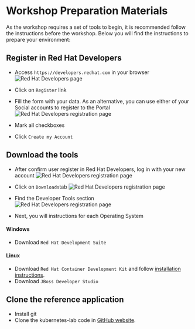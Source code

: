 Workshop Preparation Materials
==============================

As the workshop requires a set of tools to begin, it is recommended follow the instructions before the workshop. Below you will find the instructions to prepare your environment:

Register in Red Hat Developers
------------------------------
* Access `https://developers.redhat.com` in your browser
![Red Hat Developers page](https://raw.githubusercontent.com/rimolive/openshift-development-workshop/master/images/red-hat-developers.png)

* Click on `Register` link
* Fill the form with your data. As an alternative, you can use either of your Social accounts to register to the Portal
![Red Hat Developers registration page](https://raw.githubusercontent.com/rimolive/openshift-development-workshop/master/images/registering.png)

* Mark all checkboxes
* Click `Create my Account`

Download the tools
------------------
* After confirm user register in Red Hat Developers, log in with your new account
![Red Hat Developers registration page](https://raw.githubusercontent.com/rimolive/openshift-development-workshop/master/images/login.png)

* Click on `Downloads`tab
![Red Hat Developers registration page](https://raw.githubusercontent.com/rimolive/openshift-development-workshop/master/images/downloads.png)

* Find the Developer Tools section
![Red Hat Developers registration page](https://raw.githubusercontent.com/rimolive/openshift-development-workshop/master/images/downloads-page.png)

* Next, you will instructions for each Operating System

#### Windows
* Download `Red Hat Development Suite`

#### Linux
* Download `Red Hat Container Development Kit` and follow [installation instructions](https://developers.redhat.com/products/cdk/get-started/#fndtn-linux).
* Download `JBoss Developer Studio`

Clone the reference application
-------------------------------
* Install git
* Clone the kubernetes-lab code in [GitHub website](https://github.com/redhat-developer-demos/kubernetes-lab).